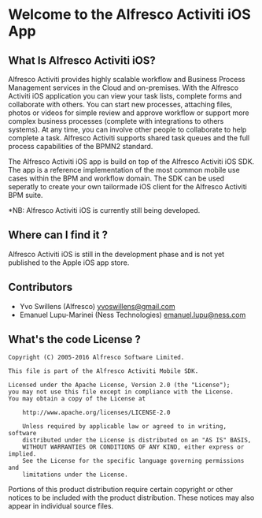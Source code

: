 # Welcome to the Alfresco Activiti iOS App

## What Is Alfresco Activiti iOS?

Alfresco Activiti provides highly scalable workflow and Business Process Management services in the Cloud and on-premises. With the Alfresco Activiti iOS application you can view your task lists, complete forms and collaborate with others. You can start new processes, attaching files, photos or videos for simple review and approve workflow or support more complex business processes (complete with integrations to others systems). At any time, you can involve other people to collaborate to help complete a task. Alfresco Activiti supports shared task queues and the full process capabilities of the BPMN2 standard.

The Alfresco Activiti iOS app is build on top of the Alfresco Activiti iOS SDK.
The app is a reference implementation of the most common mobile use cases within the BPM and workflow domain. 
The SDK can be used seperatly to create your own tailormade iOS client for the Alfresco Activiti BPM suite.

*NB: Alfresco Activiti iOS is currently still being developed.

## Where can I find it ?

Alfresco Activiti iOS is still in the development phase and is not yet published to the Apple iOS app store.

## Contributors

* Yvo Swillens (Alfresco) <yvoswillens@gmail.com>
* Emanuel Lupu-Marinei (Ness Technologies) <emanuel.lupu@ness.com>

## What's the code License ?

```
Copyright (C) 2005-2016 Alfresco Software Limited.

This file is part of the Alfresco Activiti Mobile SDK.

Licensed under the Apache License, Version 2.0 (the "License");
you may not use this file except in compliance with the License.
You may obtain a copy of the License at

    http://www.apache.org/licenses/LICENSE-2.0
    
    Unless required by applicable law or agreed to in writing, software
    distributed under the License is distributed on an "AS IS" BASIS,
    WITHOUT WARRANTIES OR CONDITIONS OF ANY KIND, either express or implied.
    See the License for the specific language governing permissions and
    limitations under the License.
```
Portions of this product distribution require certain copyright or other notices to be included with the product distribution. These notices may also appear in individual source files.